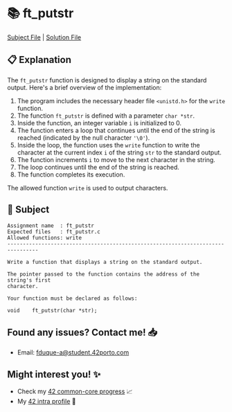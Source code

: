 # :books: ft_putstr

[Subject File](./subject.en.txt) | [Solution File](./ft_putstr.c)

## :clipboard: Explanation

The `ft_putstr` function is designed to display a string on the standard output. Here's a brief overview of the implementation:

1. The program includes the necessary header file `<unistd.h>` for the `write` function.
2. The function `ft_putstr` is defined with a parameter `char *str`.
3. Inside the function, an integer variable `i` is initialized to 0.
4. The function enters a loop that continues until the end of the string is reached (indicated by the null character `'\0'`).
5. Inside the loop, the function uses the `write` function to write the character at the current index `i` of the string `str` to the standard output.
6. The function increments `i` to move to the next character in the string.
7. The loop continues until the end of the string is reached.
8. The function completes its execution.

The allowed function `write` is used to output characters.

## :pencil: Subject

```
Assignment name  : ft_putstr
Expected files   : ft_putstr.c
Allowed functions: write
--------------------------------------------------------------------------------

Write a function that displays a string on the standard output.

The pointer passed to the function contains the address of the string's first
character.

Your function must be declared as follows:

void	ft_putstr(char *str);

```

## Found any issues? Contact me! 📥

- Email: fduque-a@student.42porto.com

## Might interest you! :sparkles:

- Check my [42 common-core progress](https://github.com/fduquea/42cursus) :chart_with_upwards_trend:
- My [42 intra profile](https://profile.intra.42.fr/users/fduque-a) :bust_in_silhouette: